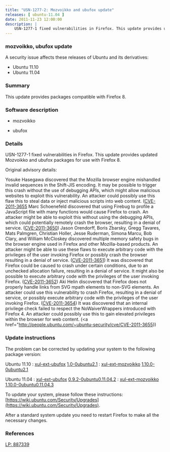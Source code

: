 ```yaml
---
title: "USN-1277-2: Mozvoikko and ubufox update"
releases: [ ubuntu-11.04 ]
date: 2011-11-23 12:00:00
description: |
    USN-1277-1 fixed vulnerabilities in Firefox. This update provides updated Mozvoikko and ubufox packages for use with Firefox 8.
--- 
```

 
### mozvoikko, ubufox update

A security issue affects these releases of Ubuntu and its derivatives:

* Ubuntu 11.10
* Ubuntu 11.04

### Summary

This update provides packages compatible with Firefox 8. 

### Software description

* mozvoikko 

* ubufox 

### Details

USN-1277-1 fixed vulnerabilities in Firefox. This update provides updated Mozvoikko and ubufox packages for use with Firefox 8.

Original advisory details:

 Yosuke Hasegawa discovered that the Mozilla browser engine mishandled invalid sequences in the Shift-JIS encoding. It may be possible to trigger this crash without the use of debugging APIs, which might allow malicious websites to exploit this vulnerability. An attacker could possibly use this flaw this to steal data or inject malicious scripts into web content. ([CVE-2011-3655](http://people.ubuntu.com/~ubuntu-security/cve/CVE-2011-3648">CVE-2011-3648</a>) Marc Schoenefeld discovered that using Firebug to profile a JavaScript file with many functions would cause Firefox to crash. An attacker might be able to exploit this without using the debugging APIs, which could potentially remotely crash the browser, resulting in a denial of service. (<a href="http://people.ubuntu.com/~ubuntu-security/cve/CVE-2011-3650">CVE-2011-3650</a>) Jason Orendorff, Boris Zbarsky, Gregg Tavares, Mats Palmgren, Christian Holler, Jesse Ruderman, Simona Marcu, Bob Clary, and William McCloskey discovered multiple memory safety bugs in the browser engine used in Firefox and other Mozilla-based products. An attacker might be able to use these flaws to execute arbitrary code with the privileges of the user invoking Firefox or possibly crash the browser resulting in a denial of service. (<a href="http://people.ubuntu.com/~ubuntu-security/cve/CVE-2011-3651">CVE-2011-3651</a>) It was discovered that Firefox could be caused to crash under certain conditions, due to an unchecked allocation failure, resulting in a denial of service. It might also be possible to execute arbitrary code with the privileges of the user invoking Firefox. (<a href="http://people.ubuntu.com/~ubuntu-security/cve/CVE-2011-3652">CVE-2011-3652</a>) Aki Helin discovered that Firefox does not properly handle links from SVG mpath elements to non-SVG elements. An attacker could use this vulnerability to crash Firefox, resulting in a denial of service, or possibly execute arbitrary code with the privileges of the user invoking Firefox. (<a href="http://people.ubuntu.com/~ubuntu-security/cve/CVE-2011-3654">CVE-2011-3654</a>) It was discovered that an internal privilege check failed to respect the NoWaiverWrappers introduced with Firefox 4. An attacker could possibly use this to gain elevated privileges within the browser for web content. (<a href="http://people.ubuntu.com/~ubuntu-security/cve/CVE-2011-3655)) 

### Update instructions

The problem can be corrected by updating your system to the following package version:

Ubuntu 11.10
 : [xul-ext-ubufox](https://launchpad.net/ubuntu/+source/ubufox) <span> [1.0-0ubuntu2.1](https://launchpad.net/ubuntu/+source/ubufox/1.0-0ubuntu2.1) </span> 
 : [xul-ext-mozvoikko](https://launchpad.net/ubuntu/+source/mozvoikko) <span> [1.10.0-0ubuntu2.1](https://launchpad.net/ubuntu/+source/mozvoikko/1.10.0-0ubuntu2.1) </span> 

Ubuntu 11.04
 : [xul-ext-ubufox](https://launchpad.net/ubuntu/+source/ubufox) <span> [0.9.2-0ubuntu0.11.04.2](https://launchpad.net/ubuntu/+source/ubufox/0.9.2-0ubuntu0.11.04.2) </span> 
 : [xul-ext-mozvoikko](https://launchpad.net/ubuntu/+source/mozvoikko) <span> [1.10.0-0ubuntu0.11.04.3](https://launchpad.net/ubuntu/+source/mozvoikko/1.10.0-0ubuntu0.11.04.3) </span> 

To update your system, please follow these instructions: [https://wiki.ubuntu.com/Security/Upgrades](https://wiki.ubuntu.com/Security/Upgrades).

After a standard system update you need to restart Firefox to make all the necessary changes. 

### References

 [LP: 887339](https://launchpad.net/bugs/887339)
 
